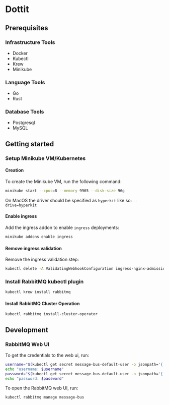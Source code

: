 # Dottit

## Prerequisites
### Infrastructure Tools
* Docker
* Kubectl
* Krew
* Minikube

### Language Tools
* Go
* Rust

### Database Tools
* Postgresql
* MySQL

## Getting started
### Setup Minikube VM/Kubernetes
#### Creation
To create the Minikube VM, run the following command:
```sh
minikube start --cpus=8 --memory 9965 --disk-size 96g
```

On MacOS the driver should be specified as `hyperkit` like so: `--drive=hyperkit` 

#### Enable ingress
Add the ingress addon to enable `ingress` deployments:
```sh
minikube addons enable ingress
```

#### Remove ingress validation
Remove the ingress validation step:
```sh
kubectl delete -A ValidatingWebhookConfiguration ingress-nginx-admission
```

### Install RabbitMQ kubectl plugin
```sh
kubectl krew install rabbitmq
```

#### Install RabbitMQ Cluster Operation
```sh
kubectl rabbitmq install-cluster-operator
```

### 

## Development

### RabbitMQ Web UI
To get the credentials to the web ui, run:
```sh
username="$(kubectl get secret message-bus-default-user -o jsonpath='{.data.username}' | base64 --decode)"
echo "username: $username"
password="$(kubectl get secret message-bus-default-user -o jsonpath='{.data.password}' | base64 --decode)"
echo "password: $password"
```

To open the RabbitMQ web UI, run:
```sh
kubectl rabbitmq manage message-bus
```
